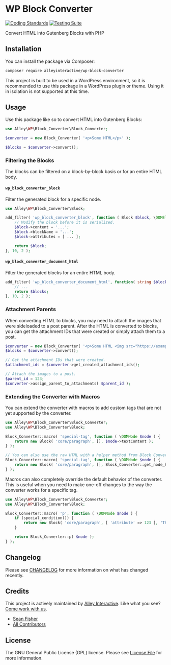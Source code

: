 # WP Block Converter

[![Coding Standards](https://github.com/alleyinteractive/wp-block-converter/actions/workflows/coding-standards.yml/badge.svg)](https://github.com/alleyinteractive/wp-block-converter/actions/workflows/coding-standards.yml)
[![Testing Suite](https://github.com/alleyinteractive/wp-block-converter/actions/workflows/unit-test.yml/badge.svg)](https://github.com/alleyinteractive/wp-block-converter/actions/workflows/unit-test.yml)

Convert HTML into Gutenberg Blocks with PHP

## Installation

You can install the package via Composer:

```bash
composer require alleyinteractive/wp-block-converter
```

This project is built to be used in a WordPress environment, so it is
recommended to use this package in a WordPress plugin or theme. Using it in
isolation is not supported at this time.

## Usage

Use this package like so to convert HTML into Gutenberg Blocks:

```php
use Alley\WP\Block_Converter\Block_Converter;

$converter = new Block_Converter( '<p>Some HTML</p>' );

$blocks = $converter->convert();
```

### Filtering the Blocks

The blocks can be filtered on a block-by-block basis or for an entire HTML body.

#### `wp_block_converter_block`

Filter the generated block for a specific node.

```php
use Alley\WP\Block_Converter\Block;

add_filter( 'wp_block_converter_block', function ( Block $block, \DOMElement $node ): ?Block {
	// Modify the block before it is serialized.
	$block->content = '...';
	$block->blockName = '...';
	$block->attributes = [ ... ];

	return $block;
}, 10, 2 );
```

#### `wp_block_converter_document_html`

Filter the generated blocks for an entire HTML body.

```php
add_filter( 'wp_block_converter_document_html', function( string $blocks, \DOMNodeList $content ): string {
	// ...
	return $blocks;
}, 10, 2 );
```

### Attachment Parents

When converting HTML to blocks, you may need to attach the images that were
sideloaded to a post parent. After the HTML is converted to blocks, you can get
the attachment IDs that were created or simply attach them to a post.

```php
$converter = new Block_Converter( '<p>Some HTML <img src="https://example.org/" /></p>' );
$blocks = $converter->convert();

// Get the attachment IDs that were created.
$attachment_ids = $converter->get_created_attachment_ids();

// Attach the images to a post.
$parent_id = 123;
$converter->assign_parent_to_attachments( $parent_id );
```

### Extending the Converter with Macros

You can extend the converter with macros to add custom tags that are not yet
supported by the converter.

```php
use Alley\WP\Block_Converter\Block_Converter;
use Alley\WP\Block_Converter\Block;

Block_Converter::macro( 'special-tag', function ( \DOMNode $node ) {
	return new Block( 'core/paragraph', [], $node->textContent );
} );

// You can also use the raw HTML with a helper method from Block Converter:
Block_Converter::macro( 'special-tag', function ( \DOMNode $node ) {
	return new Block( 'core/paragraph', [], Block_Converter::get_node_html( $node ) );
} );
```

Macros can also completely override the default behavior of the converter. This
is useful when you need to make one-off changes to the way the converter works
for a specific tag.

```php
use Alley\WP\Block_Converter\Block_Converter;
use Alley\WP\Block_Converter\Block;

Block_Converter::macro( 'p', function ( \DOMNode $node ) {
	if (special_condition()) {
		return new Block( 'core/paragraph', [ 'attribute' => 123 ], 'This is a paragraph' );
	}

	return Block_Converter::p( $node );
} );
```

## Changelog

Please see [CHANGELOG](CHANGELOG.md) for more information on what has changed recently.

## Credits

This project is actively maintained by [Alley Interactive](https://github.com/alleyinteractive). Like what you see? [Come work with us](https://alley.com/careers/).

- [Sean Fisher](https://github.com/srtfisher)
- [All Contributors](../../contributors)

## License

The GNU General Public License (GPL) license. Please see [License File](LICENSE) for more information.
